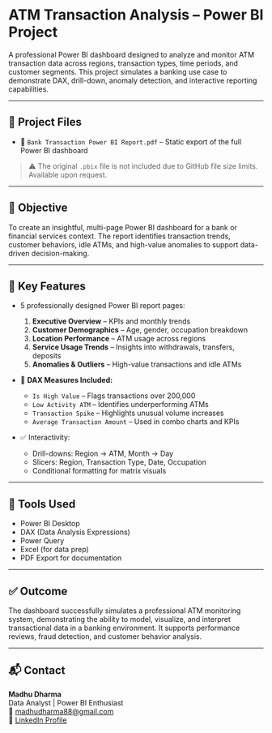 # ATM Transaction Analysis – Power BI Project

A professional Power BI dashboard designed to analyze and monitor ATM transaction data across regions, transaction types, time periods, and customer segments. This project simulates a banking use case to demonstrate DAX, drill-down, anomaly detection, and interactive reporting capabilities.

---

## 📁 Project Files

- 📄 `Bank Transaction Power BI Report.pdf` – Static export of the full Power BI dashboard

> ⚠️ The original `.pbix` file is not included due to GitHub file size limits. Available upon request.

---

## 🎯 Objective

To create an insightful, multi-page Power BI dashboard for a bank or financial services context. The report identifies transaction trends, customer behaviors, idle ATMs, and high-value anomalies to support data-driven decision-making.

---

## 🧱 Key Features

- 5 professionally designed Power BI report pages:
  1. **Executive Overview** – KPIs and monthly trends
  2. **Customer Demographics** – Age, gender, occupation breakdown
  3. **Location Performance** – ATM usage across regions
  4. **Service Usage Trends** – Insights into withdrawals, transfers, deposits
  5. **Anomalies & Outliers** – High-value transactions and idle ATMs

- 📌 **DAX Measures Included:**
  - `Is High Value` – Flags transactions over 200,000
  - `Low Activity ATM` – Identifies underperforming ATMs
  - `Transaction Spike` – Highlights unusual volume increases
  - `Average Transaction Amount` – Used in combo charts and KPIs

- ✅ Interactivity:
  - Drill-downs: Region → ATM, Month → Day
  - Slicers: Region, Transaction Type, Date, Occupation
  - Conditional formatting for matrix visuals

---

## 🧠 Tools Used

- Power BI Desktop
- DAX (Data Analysis Expressions)
- Power Query
- Excel (for data prep)
- PDF Export for documentation

---

## ✅ Outcome

The dashboard successfully simulates a professional ATM monitoring system, demonstrating the ability to model, visualize, and interpret transactional data in a banking environment. It supports performance reviews, fraud detection, and customer behavior analysis.

---

## 📬 Contact

**Madhu Dharma**  
Data Analyst | Power BI Enthusiast  
📧 madhudharma88@gmail.com  
🔗 [LinkedIn Profile](https://www.linkedin.com/in/madhu-dharma/)
